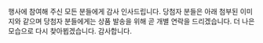 행사에 참여해 주신 모든 분들에게 감사 인사드립니다.
당첨자 분들은 아래 첨부된 이미지와 같으며 당첨자 분들에게는 상품 발송을 위해 곧 개별 연락을 드리겠습니다.
더 나은 모습으로 다시 찾아뵙겠습니다. 감사합니다.